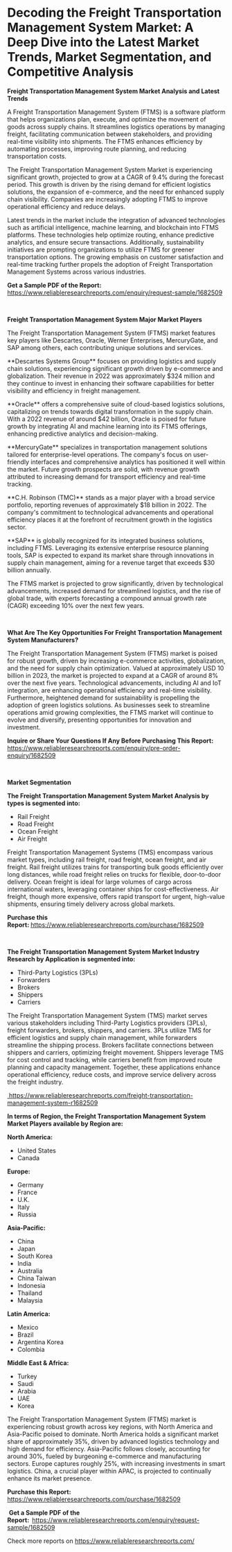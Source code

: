 <p><h1>Decoding the Freight Transportation Management System Market: A Deep Dive into the Latest Market Trends, Market Segmentation, and Competitive Analysis</h1></p><p><strong>Freight Transportation Management System Market Analysis and Latest Trends</strong></p>
<p><p>A Freight Transportation Management System (FTMS) is a software platform that helps organizations plan, execute, and optimize the movement of goods across supply chains. It streamlines logistics operations by managing freight, facilitating communication between stakeholders, and providing real-time visibility into shipments. The FTMS enhances efficiency by automating processes, improving route planning, and reducing transportation costs.</p><p>The Freight Transportation Management System Market is experiencing significant growth, projected to grow at a CAGR of 9.4% during the forecast period. This growth is driven by the rising demand for efficient logistics solutions, the expansion of e-commerce, and the need for enhanced supply chain visibility. Companies are increasingly adopting FTMS to improve operational efficiency and reduce delays. </p><p>Latest trends in the market include the integration of advanced technologies such as artificial intelligence, machine learning, and blockchain into FTMS platforms. These technologies help optimize routing, enhance predictive analytics, and ensure secure transactions. Additionally, sustainability initiatives are prompting organizations to utilize FTMS for greener transportation options. The growing emphasis on customer satisfaction and real-time tracking further propels the adoption of Freight Transportation Management Systems across various industries.</p></p>
<p><strong>Get a Sample PDF of the Report:&nbsp;</strong> <a href="https://www.reliableresearchreports.com/enquiry/request-sample/1682509?utm_campaign=3292&utm_medium=2&utm_source=Github&utm_content=ia&utm_term=10032025&utm_id=freight-transportation-management-system">https://www.reliableresearchreports.com/enquiry/request-sample/1682509</a></p>
<p>&nbsp;</p>
<p><strong>Freight Transportation Management System Major Market Players</strong></p>
<p><p>The Freight Transportation Management System (FTMS) market features key players like Descartes, Oracle, Werner Enterprises, MercuryGate, and SAP among others, each contributing unique solutions and services.</p><p>**Descartes Systems Group** focuses on providing logistics and supply chain solutions, experiencing significant growth driven by e-commerce and globalization. Their revenue in 2022 was approximately $324 million and they continue to invest in enhancing their software capabilities for better visibility and efficiency in freight management.</p><p>**Oracle** offers a comprehensive suite of cloud-based logistics solutions, capitalizing on trends towards digital transformation in the supply chain. With a 2022 revenue of around $42 billion, Oracle is poised for future growth by integrating AI and machine learning into its FTMS offerings, enhancing predictive analytics and decision-making.</p><p>**MercuryGate** specializes in transportation management solutions tailored for enterprise-level operations. The company's focus on user-friendly interfaces and comprehensive analytics has positioned it well within the market. Future growth prospects are solid, with revenue growth attributed to increasing demand for transport efficiency and real-time tracking.</p><p>**C.H. Robinson (TMC)** stands as a major player with a broad service portfolio, reporting revenues of approximately $18 billion in 2022. The company's commitment to technological advancements and operational efficiency places it at the forefront of recruitment growth in the logistics sector.</p><p>**SAP** is globally recognized for its integrated business solutions, including FTMS. Leveraging its extensive enterprise resource planning tools, SAP is expected to expand its market share through innovations in supply chain management, aiming for a revenue target that exceeds $30 billion annually.</p><p>The FTMS market is projected to grow significantly, driven by technological advancements, increased demand for streamlined logistics, and the rise of global trade, with experts forecasting a compound annual growth rate (CAGR) exceeding 10% over the next few years.</p></p>
<p>&nbsp;</p>
<p><strong>What Are The Key Opportunities For Freight Transportation Management System Manufacturers?</strong></p>
<p><p>The Freight Transportation Management System (FTMS) market is poised for robust growth, driven by increasing e-commerce activities, globalization, and the need for supply chain optimization. Valued at approximately USD 10 billion in 2023, the market is projected to expand at a CAGR of around 8% over the next five years. Technological advancements, including AI and IoT integration, are enhancing operational efficiency and real-time visibility. Furthermore, heightened demand for sustainability is propelling the adoption of green logistics solutions. As businesses seek to streamline operations amid growing complexities, the FTMS market will continue to evolve and diversify, presenting opportunities for innovation and investment.</p></p>
<p><strong>Inquire or Share Your Questions If Any Before Purchasing This Report:</strong> <a href="https://www.reliableresearchreports.com/enquiry/pre-order-enquiry/1682509?utm_campaign=3292&utm_medium=2&utm_source=Github&utm_content=ia&utm_term=10032025&utm_id=freight-transportation-management-system">https://www.reliableresearchreports.com/enquiry/pre-order-enquiry/1682509</a></p>
<p>&nbsp;</p>
<p><strong>Market Segmentation</strong></p>
<p><strong>The Freight Transportation Management System Market Analysis by types is segmented into:</strong></p>
<p><ul><li>Rail Freight</li><li>Road Freight</li><li>Ocean Freight</li><li>Air Freight</li></ul></p>
<p><p>Freight Transportation Management Systems (TMS) encompass various market types, including rail freight, road freight, ocean freight, and air freight. Rail freight utilizes trains for transporting bulk goods efficiently over long distances, while road freight relies on trucks for flexible, door-to-door delivery. Ocean freight is ideal for large volumes of cargo across international waters, leveraging container ships for cost-effectiveness. Air freight, though more expensive, offers rapid transport for urgent, high-value shipments, ensuring timely delivery across global markets.</p></p>
<p><strong>Purchase this Report:&nbsp;</strong><a href="https://www.reliableresearchreports.com/purchase/1682509?utm_campaign=3292&utm_medium=2&utm_source=Github&utm_content=ia&utm_term=10032025&utm_id=freight-transportation-management-system">https://www.reliableresearchreports.com/purchase/1682509</a></p>
<p>&nbsp;</p>
<p><strong>The Freight Transportation Management System Market Industry Research by Application is segmented into:</strong></p>
<p><ul><li>Third-Party Logistics (3PLs)</li><li>Forwarders</li><li>Brokers</li><li>Shippers</li><li>Carriers</li></ul></p>
<p><p>The Freight Transportation Management System (TMS) market serves various stakeholders including Third-Party Logistics providers (3PLs), freight forwarders, brokers, shippers, and carriers. 3PLs utilize TMS for efficient logistics and supply chain management, while forwarders streamline the shipping process. Brokers facilitate connections between shippers and carriers, optimizing freight movement. Shippers leverage TMS for cost control and tracking, while carriers benefit from improved route planning and capacity management. Together, these applications enhance operational efficiency, reduce costs, and improve service delivery across the freight industry.</p></p>
<p><a href="https://www.reliableresearchreports.com/freight-transportation-management-system-r1682509?utm_campaign=3292&utm_medium=2&utm_source=Github&utm_content=ia&utm_term=10032025&utm_id=freight-transportation-management-system">&nbsp;https://www.reliableresearchreports.com/freight-transportation-management-system-r1682509</a></p>
<p><strong>In terms of Region, the Freight Transportation Management System Market Players available by Region are:</strong></p>
<p>
    <p> <strong> North America: </strong>
        <ul>
            <li>United States</li>
            <li>Canada</li>
        </ul>
        </p> 
    <p> <strong> Europe: </strong>
        <ul>
            <li>Germany</li>
            <li>France</li>
            <li>U.K.</li>
            <li>Italy</li>
            <li>Russia</li>
        </ul>
        </p> 
    <p> <strong> Asia-Pacific: </strong>
        <ul>
            <li>China</li>
            <li>Japan</li>
            <li>South Korea</li>
            <li>India</li>
            <li>Australia</li>
            <li>China Taiwan</li>
            <li>Indonesia</li>
            <li>Thailand</li>
            <li>Malaysia</li>
        </ul>
        </p> 
    <p> <strong> Latin America: </strong>
        <ul>
            <li>Mexico</li>
            <li>Brazil</li>
            <li>Argentina Korea</li>
            <li>Colombia</li>
        </ul>
        </p> 
    <p> <strong> Middle East & Africa: </strong>
        <ul>
            <li>Turkey</li>
            <li>Saudi</li>
            <li>Arabia</li>
            <li>UAE</li>
            <li>Korea</li>
        </ul>
    </p>
    </p>
<p><p>The Freight Transportation Management System (FTMS) market is experiencing robust growth across key regions, with North America and Asia-Pacific poised to dominate. North America holds a significant market share of approximately 35%, driven by advanced logistics technology and high demand for efficiency. Asia-Pacific follows closely, accounting for around 30%, fueled by burgeoning e-commerce and manufacturing sectors. Europe captures roughly 25%, with increasing investments in smart logistics. China, a crucial player within APAC, is projected to continually enhance its market presence.</p></p>
<p><strong>Purchase this Report: </strong><a href="https://www.reliableresearchreports.com/purchase/1682509?utm_campaign=3292&utm_medium=2&utm_source=Github&utm_content=ia&utm_term=10032025&utm_id=freight-transportation-management-system">https://www.reliableresearchreports.com/purchase/1682509</a></p>
<p>&nbsp;<strong>Get a Sample PDF of the Report:&nbsp;&nbsp;</strong><a href="https://www.reliableresearchreports.com/enquiry/request-sample/1682509?utm_campaign=3292&utm_medium=2&utm_source=Github&utm_content=ia&utm_term=10032025&utm_id=freight-transportation-management-system">https://www.reliableresearchreports.com/enquiry/request-sample/1682509</a></p>
<p><strong></strong></p>
<p>Check more reports on <a href="https://www.reliableresearchreports.com/?utm_campaign=3292&utm_medium=2&utm_source=Github&utm_content=ia&utm_term=10032025&utm_id=freight-transportation-management-system">https://www.reliableresearchreports.com/</a></p>
